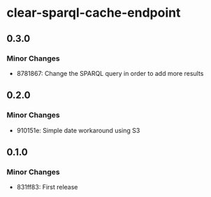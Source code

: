 # clear-sparql-cache-endpoint

## 0.3.0

### Minor Changes

- 8781867: Change the SPARQL query in order to add more results

## 0.2.0

### Minor Changes

- 910151e: Simple date workaround using S3

## 0.1.0

### Minor Changes

- 831ff83: First release
